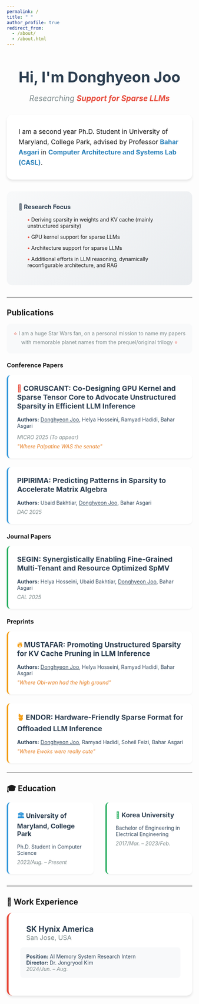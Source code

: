 ```yaml
---
permalink: /
title: " "
author_profile: true
redirect_from: 
  - /about/
  - /about.html
---
```


<div style="text-align: center; margin-bottom: 2rem;">
  <h1 style="font-size: 2.5rem; color: #2c3e50; margin-bottom: 0.5rem;">Hi, I'm Donghyeon Joo</h1>
  <p style="font-size: 1.3rem; color: #7f8c8d; font-style: italic; margin-bottom: 2rem;">Researching <strong style="color: #e74c3c;">Support for Sparse LLMs</strong></p>
</div>

<div style="background: #ffffff; padding: 2rem; border-radius: 15px; margin-bottom: 2rem; box-shadow: 0 4px 6px rgba(0,0,0,0.1);">
  <p style="font-size: 1.1rem; line-height: 1.6; margin: 0;">
    I am a second year Ph.D. Student in University of Maryland, College Park, advised by Professor <a href="https://cs.umd.edu/~bahar/" style="color: #2980b9; text-decoration: none; font-weight: bold;">Bahar Asgari</a> in <a href="https://casl.cs.umd.edu/" style="color: #2980b9; text-decoration: none; font-weight: bold;">Computer Architecture and Systems Lab (CASL)</a>.
  </p>
</div>

<div style="background: linear-gradient(135deg, #f8f9fa 0%, #e9ecef 100%); padding: 2rem; border-radius: 15px; margin-bottom: 2rem;">
  <h3 style="color: #2c3e50; margin-top: 0; margin-bottom: 1rem;">🔬 Research Focus</h3>
  <ul style="list-style: none; padding-left: 0;">
    <li style="margin-bottom: 0.8rem; padding-left: 1.5rem; position: relative;">
      <span style="color: #e74c3c; font-weight: bold;">•</span> Deriving sparsity in weights and KV cache (mainly unstructured sparsity)
    </li>
    <li style="margin-bottom: 0.8rem; padding-left: 1.5rem; position: relative;">
      <span style="color: #e74c3c; font-weight: bold;">•</span> GPU kernel support for sparse LLMs
    </li>
    <li style="margin-bottom: 0.8rem; padding-left: 1.5rem; position: relative;">
      <span style="color: #e74c3c; font-weight: bold;">•</span> Architecture support for sparse LLMs
    </li>
    <li style="margin-bottom: 0.8rem; padding-left: 1.5rem; position: relative;">
      <span style="color: #e74c3c; font-weight: bold;">•</span> Additional efforts in LLM reasoning, dynamically reconfigurable architecture, and RAG 
    </li>
  </ul>
</div>



---

## Publications

<div style="background: #f8f9fa; padding: 1rem; border-radius: 10px; margin-bottom: 1rem;">
  <p style="color: #7f8c8d; margin: 0; text-align: center;">
    <span style="color: #e74c3c;">⭐</span> I am a huge Star Wars fan, on a personal mission to name my papers with memorable planet names from the prequel/original trilogy <span style="color: #e74c3c;">⭐</span>
  </p>
</div>

### Conference Papers
  <div style="background: #fff; padding: 1.5rem; border-radius: 10px; margin-bottom: 1.5rem; box-shadow: 0 2px 4px rgba(0,0,0,0.05); border-left: 4px solid #3498db;">
    <h4 style="color: #2c3e50; margin-top: 0; margin-bottom: 1rem; font-size: 1.2rem;">
      <span style="color: #e74c3c;">🌃</span> <strong>CORUSCANT: Co-Designing GPU Kernel and Sparse Tensor Core to Advocate Unstructured Sparsity in Efficient LLM Inference</strong>
    </h4>
    <p style="margin-bottom: 0.5rem; color: #34495e;"><strong>Authors:</strong> <u>Donghyeon Joo</u>, Helya Hosseini, Ramyad Hadidi, Bahar Asgari</p>
  <p style="margin-bottom: 0.5rem; color: #7f8c8d;"><em>MICRO 2025 (To appear)</em></p>
  <p style="margin: 0; font-style: italic; color: #e67e22;">"Where Palpatine WAS the senate"</p>
</div>

  <div style="background: #fff; padding: 1.5rem; border-radius: 10px; margin-bottom: 1.5rem; box-shadow: 0 2px 4px rgba(0,0,0,0.05); border-left: 4px solid #3498db;">
    <h4 style="color: #2c3e50; margin-top: 0; margin-bottom: 1rem; font-size: 1.2rem;">
      <strong>PIPIRIMA: Predicting Patterns in Sparsity to Accelerate Matrix Algebra</strong>
    </h4>
    <p style="margin-bottom: 0.5rem; color: #34495e;"><strong>Authors:</strong> Ubaid Bakhtiar, <u>Donghyeon Joo</u>, Bahar Asgari</p>
  <p style="margin: 0; color: #7f8c8d;"><em>DAC 2025</em></p>
</div>

### Journal Papers
<div style="background: #fff; padding: 1.5rem; border-radius: 10px; margin-bottom: 1.5rem; box-shadow: 0 2px 4px rgba(0,0,0,0.05); border-left: 4px solid #27ae60;">
  <h4 style="color: #2c3e50; margin-top: 0; margin-bottom: 1rem; font-size: 1.2rem;">
    <span style="color: #27ae60;"></span> <strong>SEGIN: Synergistically Enabling Fine-Grained Multi-Tenant and Resource Optimized SpMV</strong>
  </h4>
      <p style="margin-bottom: 0.5rem; color: #34495e;"><strong>Authors:</strong> Helya Hosseini, Ubaid Bakhtiar, <u>Donghyeon Joo</u>, Bahar Asgari</p>
  <p style="margin: 0; color: #7f8c8d;"><em>CAL 2025</em></p>
</div>

### Preprints
<div style="background: #fff; padding: 1.5rem; border-radius: 10px; margin-bottom: 1.5rem; box-shadow: 0 2px 4px rgba(0,0,0,0.05); border-left: 4px solid #f39c12;">
  <h4 style="color: #2c3e50; margin-top: 0; margin-bottom: 1rem; font-size: 1.2rem;">
    <span style="color: #f39c12;">🔥</span> <strong>MUSTAFAR: Promoting Unstructured Sparsity for KV Cache Pruning in LLM Inference</strong>
  </h4>
      <p style="margin-bottom: 0.5rem; color: #34495e;"><strong>Authors:</strong> <u>Donghyeon Joo</u>, Helya Hosseini, Ramyad Hadidi, Bahar Asgari</p>
  <p style="margin: 0; font-style: italic; color: #e67e22;">"Where Obi-wan had the high ground"</p>
</div>

<div style="background: #fff; padding: 1.5rem; border-radius: 10px; margin-bottom: 1.5rem; box-shadow: 0 2px 4px rgba(0,0,0,0.05); border-left: 4px solid #f39c12;">
  <h4 style="color: #2c3e50; margin-top: 0; margin-bottom: 1rem; font-size: 1.2rem;">
    <span style="color: #f39c12;">🪴</span> <strong>ENDOR: Hardware-Friendly Sparse Format for Offloaded LLM Inference</strong>
  </h4>
      <p style="margin-bottom: 0.5rem; color: #34495e;"><strong>Authors:</strong> <u>Donghyeon Joo</u>, Ramyad Hadidi, Soheil Feizi, Bahar Asgari</p>
  <p style="margin: 0; font-style: italic; color: #e67e22;">"Where Ewoks were really cute"</p>
</div>

---

## 🎓 Education

<div style="display: flex; gap: 2rem; margin-bottom: 2rem;">
  <div style="flex: 1; background: #fff; padding: 1.5rem; border-radius: 10px; box-shadow: 0 2px 4px rgba(0,0,0,0.05); border-left: 4px solid #3498db;">
    <h4 style="color: #2c3e50; margin-top: 0; margin-bottom: 1rem; font-size: 1.1rem;">
      <span style="color: #3498db;">🏛️</span> <strong>University of Maryland, College Park</strong>
    </h4>
    <p style="margin-bottom: 0.5rem; color: #34495e;">Ph.D. Student in Computer Science</p>
    <p style="margin: 0; color: #7f8c8d;"><em>2023/Aug. – Present</em></p>
  </div>
  
  <div style="flex: 1; background: #fff; padding: 1.5rem; border-radius: 10px; box-shadow: 0 2px 4px rgba(0,0,0,0.05); border-left: 4px solid #27ae60;">
    <h4 style="color: #2c3e50; margin-top: 0; margin-bottom: 1rem; font-size: 1.1rem;">
      <span style="color: #27ae60;">🎯</span> <strong>Korea University</strong>
    </h4>
    <p style="margin-bottom: 0.5rem; color: #34495e;">Bachelor of Engineering in Electrical Engineering</p>
    <p style="margin: 0; color: #7f8c8d;"><em>2017/Mar. – 2023/Feb.</em></p>
  </div>
</div>

---

## 💼 Work Experience

<div style="background: #fff; padding: 2rem; border-radius: 15px; box-shadow: 0 4px 6px rgba(0,0,0,0.1); border-left: 5px solid #e74c3c;">
  <div style="display: flex; align-items: center; margin-bottom: 1rem;">
    <span style="font-size: 2rem; margin-right: 1rem;"></span>
    <div>
      <h4 style="color: #2c3e50; margin: 0; font-size: 1.3rem;"><strong>SK Hynix America</strong></h4>
      <p style="margin: 0; color: #7f8c8d; font-size: 1.1rem;">San Jose, USA</p>
    </div>
  </div>
  <div style="background: #f8f9fa; padding: 1rem; border-radius: 8px; margin-bottom: 1rem;">
    <p style="margin: 0; color: #34495e;"><strong>Position:</strong> AI Memory System Research Intern</p>
    <p style="margin: 0; color: #34495e;"><strong>Director:</strong> Dr. Jongryool Kim</p>
    <p style="margin: 0; color: #7f8c8d;"><em>2024/Jun. – Aug.</em></p>
  </div>
</div>
